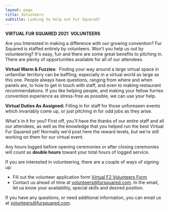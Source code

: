 ```yaml
---
layout: page
title: Volunteers
subtitle: Looking to help out Fur Squared?
---
```


**VIRTUAL FUR SQUARED 2021&nbsp; VOLUNTEERS**

Are you Interested in making a difference with our growing convention? Fur Squared is staffed entirely by volunteers. Won't you help us out by volunteering? It's easy, fun and there are some great benefits to pitching in. There are plenty of opportunities available for all of our attendees.

**Virtual Warm & Fuzzies**\:&nbsp; Finding your way around a large virtual space in unfamiliar territory can be baffling; especially in a virtual world as large as this one. People always have questions, ranging from where and when panels are, to how to get in touch with staff, and even to making restaurant recommendations. If you like helping people, and making your fellow furries convention experience as stress-free as possible, we can use your help.

**Virtual Duties As Assigned:** Filling in for staff for those unforeseen events which invariably come up, or just pitching in for odd jobs as they arise.&nbsp;

What's in it for you? First off, you'll have the thanks of our entire staff and all our attendees, as well as the knowledge that you helped run the best Virtual Fur Squared yet\!  Normally we'd post here the reward levels, but we're still working on them for our virtual event.

Any hours logged before opening ceremonies or after closing ceremonies will count as **double hours** toward your total hours of logged service.&nbsp;&nbsp;

If you are interested in volunteering, there are a couple of ways of signing up:&nbsp;

* Fill out the volunteer application form [Virtual F2 Volunteers Form](http://bit.ly/f2-2021-volunteers)
* Contact us ahead of time at [volunteers@fursquared.com](mailto:volunteers@fursquared.com). In the email, let us know your availability, special skills and desired position.&nbsp;

If you have any questions, or need additional information, you can email us at [volunteers@fursquared.com](mailto:volunteers@fursquared.com).
